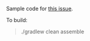 Sample code for [this issue](https://github.com/oracle/javavscode/issues/23). 

To build:
> ./gradlew clean assemble
